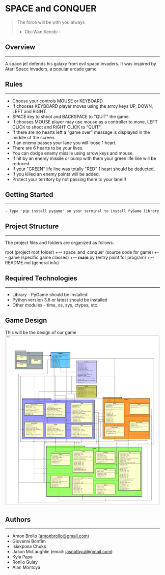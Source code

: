 # SPACE and CONQUER

> The force will be with you always
>
> - Obi-Wan Kenobi -

## Overview

---

A space jet defends his galaxy from evil space invaders.
It was inspired by Atari Space Invaders, a popular arcade game

## Rules

---

- Choose your controls MOUSE or KEYBOARD.
- If chooses KEYBOARD player moves using the arroy keys UP, DOWN, LEFT and RIGHT.
- SPACE key to shoot and BACKSPACE to "QUIT" the game.
- If chooses MOUSE player may use mouse as a controller to move, LEFT CLICK to shoot and RIGHT CLICK to "QUIT".
- If there are no hearts left a "game over" message is displayed in the middle of the screen.
- If an enemy passes your lane you will loose 1 heart.
- There are 6 hearts to be your lives.
- You can dodge enemy missile using arrow keys and mouse.
- If hit by an enemy missile or bump with them your green life line will be reduced.
- If your "GREEN" life line was totally "RED" 1 heart should be deducted.
- If you killed an enemy points will be added.
- Protect your territory by not passing them to your lane!!!

## Getting Started

---

```
- Type 'pip install pygame' on your terminal to install PyGame library
```

## Project Structure

---

The project files and folders are organized as follows:

root (project root folder)
+-- space_and_conquer (source code for game)
+-- game (specific game classes)
+-- **main**.py (entry point for program)
+-- README.md (general info)

## Required Technologies

---

- Library - PyGame should be installed
- Python version 3.6 or latest should be installed
- Other modules - time, os, sys, ctypes, etc.

## Game Design

This will be the design of our game
![Game Class Design](space_and_conquer.png)

## Authors

---

- Amon Brollo (amonbrollo@gmail.com)
- Giovanni Bonfim
- Isiakpona Chuks
- Jason McLaughlin (email: jasnatbyui@gmail.com)
- Kyla Papa
- Ronilo Gulay
- Alan Montoya
